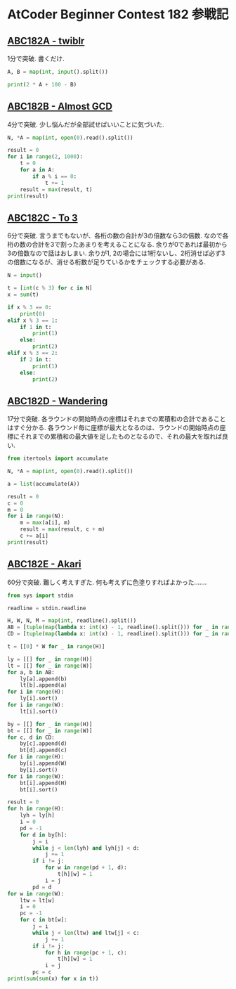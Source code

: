 # AtCoder Beginner Contest 182 参戦記

## [ABC182A - twiblr](https://atcoder.jp/contests/abc182/tasks/abc182_a)

1分で突破. 書くだけ.

```python
A, B = map(int, input().split())

print(2 * A + 100 - B)
```

## [ABC182B - Almost GCD](https://atcoder.jp/contests/abc182/tasks/abc182_b)

4分で突破. 少し悩んだが全部試せばいいことに気づいた.

```python
N, *A = map(int, open(0).read().split())

result = 0
for i in range(2, 1000):
    t = 0
    for a in A:
        if a % i == 0:
            t += 1
    result = max(result, t)
print(result)
```

## [ABC182C - To 3](https://atcoder.jp/contests/abc182/tasks/abc182_c)

6分で突破. 言うまでもないが、各桁の数の合計が3の倍数なら3の倍数. なので各桁の数の合計を3で割ったあまりを考えることになる. 余りが0であれば最初から3の倍数なので話はおしまい. 余りが1, 2の場合には1桁ないし、2桁消せば必ず3の倍数になるが、消せる桁数が足りているかをチェックする必要がある.

```python
N = input()

t = [int(c % 3) for c in N]
x = sum(t)

if x % 3 == 0:
    print(0)
elif x % 3 == 1:
    if 1 in t:
        print(1)
    else:
        print(2)
elif x % 3 == 2:
    if 2 in t:
        print(1)
    else:
        print(2)
```

## [ABC182D - Wandering](https://atcoder.jp/contests/abc182/tasks/abc182_d)

17分で突破. 各ラウンドの開始時点の座標はそれまでの累積和の合計であることはすぐ分かる. 各ラウンド毎に座標が最大となるのは、ラウンドの開始時点の座標にそれまでの累積和の最大値を足したものとなるので、それの最大を取れば良い.

```python
from itertools import accumulate

N, *A = map(int, open(0).read().split())

a = list(accumulate(A))

result = 0
c = 0
m = 0
for i in range(N):
    m = max(a[i], m)
    result = max(result, c + m)
    c += a[i]
print(result)
```

## [ABC182E - Akari](https://atcoder.jp/contests/abc182/tasks/abc182_e)

60分で突破. 難しく考えすぎた. 何も考えずに色塗りすればよかった…….

```python
from sys import stdin

readline = stdin.readline

H, W, N, M = map(int, readline().split())
AB = [tuple(map(lambda x: int(x) - 1, readline().split())) for _ in range(N)]
CD = [tuple(map(lambda x: int(x) - 1, readline().split())) for _ in range(M)]

t = [[0] * W for _ in range(H)]

ly = [[] for _ in range(H)]
lt = [[] for _ in range(W)]
for a, b in AB:
    ly[a].append(b)
    lt[b].append(a)
for i in range(H):
    ly[i].sort()
for i in range(W):
    lt[i].sort()

by = [[] for _ in range(H)]
bt = [[] for _ in range(W)]
for c, d in CD:
    by[c].append(d)
    bt[d].append(c)
for i in range(H):
    by[i].append(W)
    by[i].sort()
for i in range(W):
    bt[i].append(H)
    bt[i].sort()

result = 0
for h in range(H):
    lyh = ly[h]
    i = 0
    pd = -1
    for d in by[h]:
        j = i
        while j < len(lyh) and lyh[j] < d:
            j += 1
        if i != j:
            for w in range(pd + 1, d):
                t[h][w] = 1
            i = j
        pd = d
for w in range(W):
    ltw = lt[w]
    i = 0
    pc = -1
    for c in bt[w]:
        j = i
        while j < len(ltw) and ltw[j] < c:
            j += 1
        if i != j:
            for h in range(pc + 1, c):
                t[h][w] = 1
            i = j
        pc = c
print(sum(sum(x) for x in t))
```
